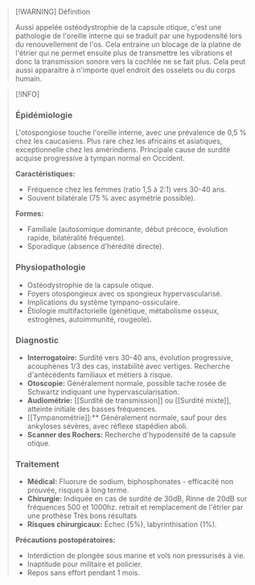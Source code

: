>[!WARNING] Définition
>
>Aussi appelée ostéodystrophie de la capsule otique, c'est une pathologie de l'oreille interne qui se traduit par une hypodensité lors du renouvellement de l'os. Cela entraine un blocage de la platine de l'étrier qui ne permet ensuite plus de transmettre les vibrations et donc la transmission sonore vers la cochlée ne se fait plus. Cela peut aussi apparaitre à n'importe quel endroit des osselets ou du corps humain.

>[!INFO]
>### **Épidémiologie**
>L'otospongiose touche l'oreille interne, avec une prévalence de 0,5 % chez les caucasiens. Plus rare chez les africains et asiatiques, exceptionnelle chez les amérindiens. Principale cause de surdité acquise progressive à tympan normal en Occident.
>
>**Caractéristiques:**
>- Fréquence chez les femmes (ratio 1,5 à 2:1) vers 30-40 ans.
>- Souvent bilatérale (75 % avec asymétrie possible).
>
>**Formes:**
>- Familiale (autosomique dominante, début précoce, évolution rapide, bilatéralité fréquente).
>- Sporadique (absence d'hérédité directe).
>
>### **Physiopathologie**
>- Ostéodystrophie de la capsule otique.
>- Foyers otospongieux avec os spongieux hypervascularisé.
>- Implications du système tympano-ossiculaire.
>- Étiologie multifactorielle (génétique, métabolisme osseux, estrogènes, autoimmunité, rougeole).
>
>### **Diagnostic**
>- **Interrogatoire:** Surdité vers 30-40 ans, évolution progressive, acouphènes 1/3 des cas, instabilité avec vertiges. Recherche d'antécédents familiaux et métiers à risque.
>- **Otoscopie:** Généralement normale, possible tache rosée de Schwartz indiquant une hypervascularisation.
>- **Audiométrie:** [[Surdité de transmission]] ou [[Surdité mixte]], atteinte initiale des basses fréquences.
>- [[Tympanométrie]]:** Généralement normale, sauf pour des ankyloses sévères, avec réflexe stapédien aboli.
>- **Scanner des Rochers:** Recherche d'hypodensité de la capsule otique.
>
>### **Traitement**
>- **Médical:** Fluorure de sodium, biphosphonates - efficacité non prouvée, risques à long terme.
>- **Chirurgie:** Indiquée en cas de surdité de 30dB, Rinne de 20dB sur fréquences 500 et 1000hz.
>retrait et remplacement de l'étrier par une prothèse
>Très bons résultats
>- **Risques chirurgicaux:** Échec (5%), labyrinthisation (1%).
>
>**Précautions postopératoires:**
>- Interdiction de plongée sous marine et vols non pressurisés à vie.
>- Inaptitude pour militaire et policier.
>- Repos sans effort pendant 1 mois.
